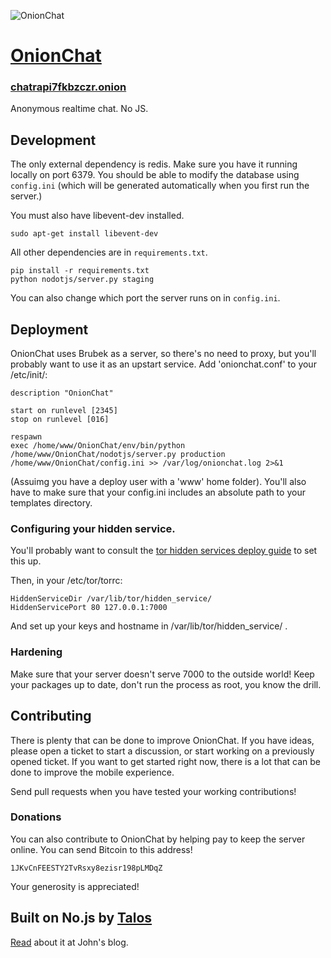 ![OnionChat](http://i.imgur.com/lQpoAzL.png)

# [OnionChat](https://chatrapi7fkbzczr.onion)
### [chatrapi7fkbzczr.onion](https://chatrapi7fkbzczr.onion)
Anonymous realtime chat. No JS.

## Development

The only external dependency is redis.  Make sure you have it running locally
on port 6379.  You should be able to modify the database using `config.ini`
(which will be generated automatically when you first run the server.)

You must also have libevent-dev installed.

    sudo apt-get install libevent-dev

All other dependencies are in `requirements.txt`.

    pip install -r requirements.txt
    python nodotjs/server.py staging

You can also change which port the server runs on in `config.ini`.

## Deployment

OnionChat uses Brubek as a server, so there's no need to proxy, but you'll probably want to use it as an upstart service. Add 'onionchat.conf' to your /etc/init/:

    description "OnionChat"
     
    start on runlevel [2345]
    stop on runlevel [016]
     
    respawn
    exec /home/www/OnionChat/env/bin/python /home/www/OnionChat/nodotjs/server.py production /home/www/OnionChat/config.ini >> /var/log/onionchat.log 2>&1

(Assuimg you have a deploy user with a 'www' home folder). You'll also have to make sure that your config.ini includes an absolute path to your templates directory.

### Configuring your hidden service.

You'll probably want to consult the [tor hidden services deploy guide](https://www.torproject.org/docs/tor-hidden-service) to set this up. 

Then, in your /etc/tor/torrc:

    HiddenServiceDir /var/lib/tor/hidden_service/
    HiddenServicePort 80 127.0.0.1:7000

And set up your keys and hostname in /var/lib/tor/hidden_service/
.

### Hardening

Make sure that your server doesn't serve 7000 to the outside world! Keep your packages up to date, don't run the process as root, you know the drill.

## Contributing

There is plenty that can be done to improve OnionChat. If you have ideas, please open a ticket to start a discussion, or start working on a previously opened ticket. If you want to get started right now, there is a lot that can be done to improve the mobile experience. 

Send pull requests when you have tested your working contributions!

### Donations

You can also contribute to OnionChat by helping pay to keep the server online. You can send Bitcoin to this address!

    1JKvCnFEESTY2TvRsxy8ezisr198pLMDqZ

Your generosity is appreciated!

## Built on No.js by [Talos](https://github.com/talos/no.js)

[Read](http://blog.accursedware.com/html-only-live-chat:-No.JS/) about it at John's blog.
